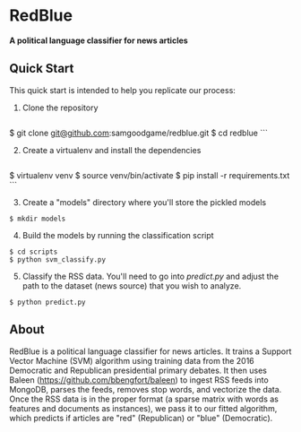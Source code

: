 # RedBlue
**A political language classifier for news articles**

## Quick Start

This quick start is intended to help you replicate our process:

1. Clone the repository

    ```
$ git clone git@github.com:samgoodgame/redblue.git
$ cd redblue
    ```

2. Create a virtualenv and install the dependencies

    ```
$ virtualenv venv
$ source venv/bin/activate
$ pip install -r requirements.txt
    ```

3. Create a "models" directory where you'll store the pickled models

```
$ mkdir models
```

4. Build the models by running the classification script

```
$ cd scripts
$ python svm_classify.py
```

5. Classify the RSS data. You'll need to go into _predict.py_ and adjust the path to the
dataset (news source) that you wish to analyze.

```
$ python predict.py
```

## About

RedBlue is a political language classifier for news articles. It trains a
Support Vector Machine (SVM) algorithm using training data from the 2016 Democratic
and Republican presidential primary debates. It then uses Baleen
(https://github.com/bbengfort/baleen) to ingest RSS feeds into MongoDB, parses the feeds,
removes stop words, and vectorize the data. Once the RSS data is in the proper format
(a sparse matrix with words as features and documents as instances), we pass it to
our fitted algorithm, which predicts if articles are "red" (Republican) or
"blue" (Democratic).
